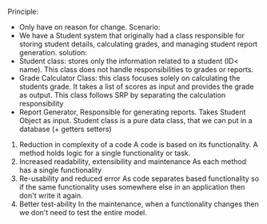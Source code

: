 Principle:
- Only have on reason for change.
Scenario:
- We have a Student system that originally had a class responsible for storing student details, calculating grades, and managing student report generation.
solution: 
- Student class: stores only the information related to a student (ID< name). This class does not handle responsibilities to grades or reports.
- Grade Calculator Class: this class focuses solely on calculating the students grade. It takes a list of scores as input and provides the grade as output. This class follows SRP by separating the calculation responsibility
- Report Generator, Responsible for generating reports. Takes Student Object as input.
Student class is a pure data class, that we can put in a database (+ getters setters)

1. Reduction in complexity of a code
	A code is based on its functionality. A method holds logic for a single functionality or task.
2. Increased readability, extensibility and maintenance
	As each method has a single functionality
3. Re-usability and reduced error
	As code separates based functionality so if the same functionality uses somewhere else in an application then don't write it again.
4. Better test-ability
	In the maintenance, when a functionality changes then we don't need to test the entire model.